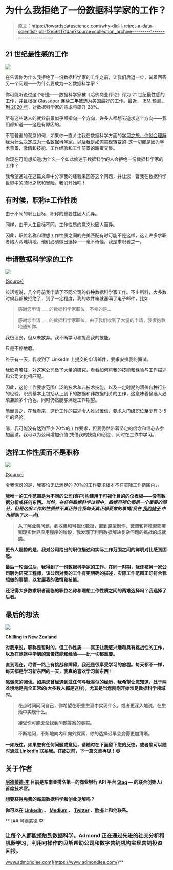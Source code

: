 # 为什么我拒绝了一份数据科学家的工作？

> 原文：<https://towardsdatascience.com/why-did-i-reject-a-data-scientist-job-f2e56117fdae?source=collection_archive---------1----------------------->

## 21 世纪最性感的工作

![](img/ed09bbf2b9a8f9af0b989ce7689492b5.png)

在告诉你为什么我拒绝了一份数据科学家的工作之前，让我们后退一步，试着回答另一个问题——为什么要成为一名数据科学家？

你可能听说过这个职业——数据科学家被《哈佛商业评论》评为 21 世纪最性感的工作，并且根据 [Glassdoor](https://www.glassdoor.com/List/Best-Jobs-in-America-LST_KQ0,20.htm) 连续三年被选为美国最好的工作。最近， [IBM 预测，到 2020 年](https://www.forbes.com/sites/louiscolumbus/2017/05/13/ibm-predicts-demand-for-data-scientists-will-soar-28-by-2020/#44d515e97e3b)，对数据科学家的需求将飙升 28%。

所有这些诱人的就业前景似乎都指向一个方向，许多人都想去追求这个方向——我们都知道——这是有原因的。

不管普遍的观念如何，如果你一直关注我在数据科学方面的[学习之旅，你就会理解](/5-lessons-i-have-learned-from-data-science-in-real-working-experience-3532c1b41fd7)[我为什么决定成为一名数据科学家，以及我是如何实现转变的](/my-journey-from-physics-into-data-science-5d578d0f9aa6)-这一切都是因为学术背景、激情和技能、工作经验和工作前景的甜蜜交集。

你现在可能想知道:为什么一个如此痴迷于数据科学的人会拒绝一份数据科学家的工作？

我希望通过在这篇文章中分享我的经验来回答这个问题，并让您一瞥我在数据科学世界中的骑行之旅和冒险。我们开始吧！

## 有时候，职称≠工作性质

由于不同的职业目标，职称的重要性因人而异。

同样，由于人生目标不同，工作性质的意义也因人而异。

因此，职位名称和理想工作性质之间的完美匹配有时可能不是这样，这让许多求职者陷入两难境地，他们必须做出选择——毫不奇怪，我是求职者之一。

## 申请数据科学家的工作

![](img/d9443ceb0244ce6e9526959eeb85d3c6.png)

[(Source)](https://goo.gl/images/uEBpLK)

长话短说，几个月前我申请了不同公司的各种数据科学家工作。不出所料，大多数时候我都被拒绝了，到了一定程度，我的收件箱就塞满了电子邮件，比如:

> 感谢您申请 ___ 的数据科学家职位。不幸的是…
> 
> 感谢您申请 ___ 的数据科学家职位。由于我们收到了大量的申请，我很抱歉地通知你…

我很沮丧，但从未放弃。我不断学习和提高我的技能。

只是不停地磨。

终于有一天，我收到了 LinkedIn 上提交的申请邮件，要求安排我的面试。

我欣喜若狂，对这家公司做了大量的研究，看看如何将我的技能和经验与工作描述和公司文化相匹配。

因此，这份工作要求范围广泛的技术和非技术技能，以及一定时期的涵盖各种行业的经验。职责基本上包括从上到下的数据和非数据相关的工作，这意味着候选人必须兼顾多个角色，同时仍然能够满足工作期望。

简而言之，在我看来，这份工作的描述令人难以置信，要求入门级职位至少有 3-5 年的经验。

嗯，我可能没有达到至少 70%的工作要求，但我仍然带着坚定的信念和信心去参加面试，我可以为公司增加价值(凭借我的技能和经验)，同时在工作中学习。

## 选择工作性质而不是职称

![](img/f4c6dcefce8af1be62691d1d93e07b01.png)

[(Source)](https://unsplash.com/photos/i--IN3cvEjg)

令我惊讶的是，我害怕无法满足的 70%的工作要求根本不在实际工作范围内，**。**

**我唯一的工作范围是为不同的公司(客户)构建用于可视化目的的仪表板——没有数据分析或任何东西。*当然，在任何数据科学过程中，数据可视化都是一个重要的部分，但是这份工作的性质并不真正符合我每天真正想要做的事情(我在* [*我的帖子*](/my-journey-from-physics-into-data-science-5d578d0f9aa6) *中也提到了这一点):***

> **从了解业务问题，到收集和可视化数据，直到原型制作、微调和将模型部署到现实世界应用程序的阶段，我发现了利用数据解决复杂问题的挑战的成就感。**

**更令人震惊的是，我对公司给出的职位描述和实际工作范围之间的鲜明对比感到困惑。**

**最后一轮面试后，我得到了一份数据科学家的工作。在同一时期，我还被另一家公司聘为研究工程师，该公司对我的工作有更明确的描述，实际工作范围正好符合我想做的事情，以发展我的激情和技能。**

**还记得大多数求职者面临的职位名称和理想工作性质之间的两难选择吗？我选择了后者。**

## **最后的想法**

**![](img/3758c668498e40db7d6667a18951bc46.png)**

**Chilling in New Zealand**

**对我来说，职称是暂时的，但工作性质——真正让我感兴趣和具有挑战性的工作，以及在旅途中学到的宝贵技能和经验——比一切都重要。**

**直到现在，尽管一路上有挑战和障碍，我还是很享受学习的旅程。每天都不一样，每天都是学习新东西的一天，我真的喜欢学习新东西！**

**感谢您的阅读。如果您曾经遇到过任何与我类似的经历，我希望让您知道，处于两难境地是完全正常的(大多数人都是这样)，尤其是当您刚刚开始涉足数据科学领域时。**

> **花点时间问问自己，你希望在职业生涯中实现什么，或者更深入地说，在生活中实现什么。**
> 
> **接受你可能无法找到问题答案的事实。**
> 
> **不断地问，不断地向内和向外探索，你的选择迟早会变得更加清晰。**

**一如既往，如果您有任何问题或意见，请随时在下面留下您的反馈，或者您可以随时通过 [LinkedIn](https://www.linkedin.com/in/admond1994/) 联系我。在那之前，下一篇文章再见！😄**

## **关于作者**

**[**阿德蒙德·李**](https://www.linkedin.com/in/admond1994/) 目前是东南亚排名第一的商业银行 API 平台 [**Staq**](https://www.trystaq.com) **—** 的联合创始人/首席技术官。**

**想要获得免费的每周数据科学和创业见解吗？**

**你可以在 [LinkedIn](https://www.linkedin.com/in/admond1994/) 、 [Medium](https://medium.com/@admond1994) 、 [Twitter](https://twitter.com/admond1994) 、[脸书](https://www.facebook.com/admond1994)上和他联系。**

**[](https://www.admondlee.com/) [## 阿德蒙德·李

### 让每个人都能接触到数据科学。Admond 正在通过先进的社交分析和机器学习，利用可操作的见解帮助公司和数字营销机构实现营销投资回报。

www.admondlee.com](https://www.admondlee.com/)**